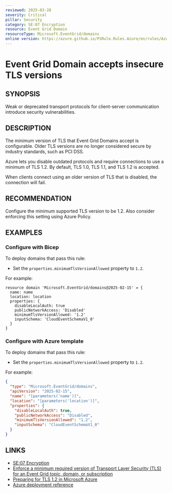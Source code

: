 ```yaml
---
reviewed: 2025-03-28
severity: Critical
pillar: Security
category: SE:07 Encryption
resource: Event Grid Domain
resourceType: Microsoft.EventGrid/domains
online version: https://azure.github.io/PSRule.Rules.Azure/en/rules/Azure.EventGrid.DomainTLS/
---
```


# Event Grid Domain accepts insecure TLS versions

## SYNOPSIS

Weak or deprecated transport protocols for client-server communication introduce security vulnerabilities.

## DESCRIPTION

The minimum version of TLS that Event Grid Domains accept is configurable.
Older TLS versions are no longer considered secure by industry standards, such as PCI DSS.

Azure lets you disable outdated protocols and require connections to use a minimum of TLS 1.2.
By default, TLS 1.0, TLS 1.1, and TLS 1.2 is accepted.

When clients connect using an older version of TLS that is disabled, the connection will fail.

## RECOMMENDATION

Configure the minimum supported TLS version to be 1.2. Also consider enforcing this setting using Azure Policy.

## EXAMPLES

### Configure with Bicep

To deploy domains that pass this rule:

- Set the `properties.minimumTlsVersionAllowed` property to `1.2`.

For example:

```bicep
resource domain 'Microsoft.EventGrid/domains@2025-02-15' = {
  name: name
  location: location
  properties: {
    disableLocalAuth: true
    publicNetworkAccess: 'Disabled'
    minimumTlsVersionAllowed: '1.2'
    inputSchema: 'CloudEventSchemaV1_0'
  }
}
```

### Configure with Azure template

To deploy domains that pass this rule:

- Set the `properties.minimumTlsVersionAllowed` property to `1.2`.

For example:

```json
{
  "type": "Microsoft.EventGrid/domains",
  "apiVersion": "2025-02-15",
  "name": "[parameters('name')]",
  "location": "[parameters('location')]",
  "properties": {
    "disableLocalAuth": true,
    "publicNetworkAccess": "Disabled",
    "minimumTlsVersionAllowed": "1.2",
    "inputSchema": "CloudEventSchemaV1_0"
  }
}
```

## LINKS

- [SE:07 Encryption](https://learn.microsoft.com/azure/well-architected/security/encryption#data-in-transit)
- [Enforce a minimum required version of Transport Layer Security (TLS) for an Event Grid topic, domain, or subscription](https://learn.microsoft.com/azure/event-grid/transport-layer-security-enforce-minimum-version)
- [Preparing for TLS 1.2 in Microsoft Azure](https://azure.microsoft.com/updates/azuretls12/)
- [Azure deployment reference](https://learn.microsoft.com/azure/templates/microsoft.eventgrid/domains)
